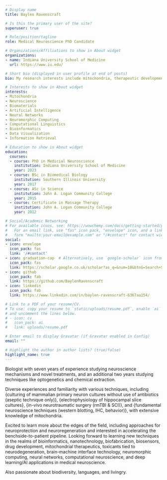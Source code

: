 ```yaml
---
# Display name
title: Baylen Ravenscraft

# Is this the primary user of the site?
superuser: true

# Role/position/tagline
role: Medical Neuroscience PhD Candidate

# Organizations/Affiliations to show in About widget
organizations:
- name: Indiana University School of Medicine
  url: https://www.iu.edu/

# Short bio (displayed in user profile at end of posts)
bio: My research interests include mitochondria, therapeutic development, bioinformatics, biofabrication, biomaterials, biosensors, nanoscience, DNA origami, and programmable matter.

# Interests to show in About widget
interests:
- Mitochondria
- Neuroscience
- Biomaterials
- Artificial Intelligence
- Neural Networks
- Neuromorphic Computing
- Computational Linguistics
- Bioinformatics
- Data Visualization
- Information Retrieval

# Education to show in About widget
education:
  courses:
  - course: PhD in Medicial Neuroscience
    institution: Indiana University School of Medicine
    year: 2023
  - course: BSc in Biomedical Biology
    institution: Southern Illinois University
    year: 2017
  - course: ASc in Science
    institution: John A. Logan Community College
    year: 2015
  - course: Certificate in Massage Therapy
    institution: John A. Logan Community College
    year: 2012

# Social/Academic Networking
# For available icons, see: https://wowchemy.com/docs/getting-started/page-builder/#icons
#   For an email link, use "fas" icon pack, "envelope" icon, and a link in the
#   form "mailto:your-email@example.com" or "/#contact" for contact widget.
social:
- icon: envelope
  icon_pack: fas
  link: '/#contact'
- icon: graduation-cap  # Alternatively, use `google-scholar` icon from `ai` icon pack
  icon_pack: fas
  link: https://scholar.google.co.uk/scholar?as_q=&num=10&btnG=Search+Scholar&as_epq=&as_oq=&as_eq=&as_occt=any&as_sauthors=%22Baylen%20Ravenscraft%22&as_publication=&as_ylo=&as_yhi=&as_allsubj=all&hl=en
- icon: github
  icon_pack: fab
  link: https://github.com/BaylenRavenscraft
- icon: linkedin
  icon_pack: fab
  link: https://www.linkedin.com/in/baylen-ravenscraft-6367aa154/

# Link to a PDF of your resume/CV.
# To use: copy your resume to `static/uploads/resume.pdf`, enable `ai` icons in `params.toml`, 
# and uncomment the lines below.
# - icon: cv
#   icon_pack: ai
#   link: uploads/resume.pdf

# Enter email to display Gravatar (if Gravatar enabled in Config)
email: ""

# Highlight the author in author lists? (true/false)
highlight_name: true
---
```


Biologist with seven years of experience studying neuroscience mechanisms and novel treatments, and an additional two years studying techniques like optogenetics and chemical extraction. 


Diverse experiences and familiarity with various techniques, including {culturing of mammalian primary neuron cultures without use of antibiotics (aseptic technique only)}, {electrophysiology of hippocampal slice cultures}, {in-vivo neurotraumatic surgery (rmTBI & SCI)}, and {fundamental neuroscience techniques (western blotting, IHC, behavior)}, with extensive knowledge of mitochondria.

Excited to learn more about the edges of the field, including approaches for neuroprotection and neuroregeneration and interested in accelerating the benchside-to-patient pipeline. Looking forward to learning new techniques in the realms of bioinformatics, nanotechnology, biofabrication, biosensors, drug development, mitochondrial therapeutics, toxicants tied to neurodegeneration, brain-machine interface technology, neuromorphic computing, neural networks, computational neuroscience, and deep learning/AI applications in medical neuroscience. 

Also passionate about biodiversity, languages, and livingry.
